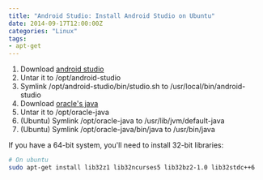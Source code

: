 ```yaml
---
title: "Android Studio: Install Android Studio on Ubuntu"
date: 2014-09-17T12:00:00Z
categories: "Linux"
tags:
- apt-get
---
```

1. Download [android studio](https://developer.android.com/sdk/installing/studio.html)
2. Untar it to /opt/android-studio
3. Symlink /opt/android-studio/bin/studio.sh to /usr/local/bin/android-studio
4. Download [oracle's java](http://www.oracle.com/technetwork/java/javase/downloads/index.html)
5. Untar it to /opt/oracle-java
6. (Ubuntu) Symlink /opt/oracle-java to /usr/lib/jvm/default-java
7. (Ubuntu) Symlink /opt/oracle-java/bin/java to /usr/bin/java

If you have a 64-bit system, you'll need to install 32-bit libraries:
```bash
# On ubuntu
sudo apt-get install lib32z1 lib32ncurses5 lib32bz2-1.0 lib32stdc++6
```

